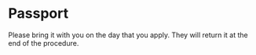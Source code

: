 # Passport
Please bring it with you on the day that you apply. They will return it at the end of the procedure.